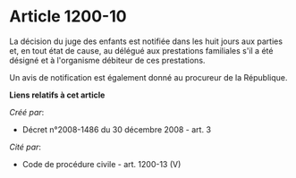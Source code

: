 # Article 1200-10

La décision du juge des enfants est notifiée dans les huit jours aux parties et, en tout état de cause, au délégué aux
prestations familiales s'il a été désigné et à l'organisme débiteur de ces prestations. 

Un avis de notification est également donné au procureur de la République.

**Liens relatifs à cet article**

_Créé par_:

  - Décret n°2008-1486 du 30 décembre 2008 - art. 3

_Cité par_:

  - Code de procédure civile - art. 1200-13 (V)
